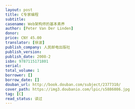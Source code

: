 ```yaml
---
layout: post
title: C专家编程
subtitle: 
casename: Web架构师的基本素养
author: [Peter Van Der Linden]
donor: 
price: CNY 45.00
translator: [徐波]
publish_company: 人民邮电出版社
publish_version: 
publish_date: 2008-2
isbn: 9787115171801
serial: 
total_volume: 1
borrower: []
borrow_date: []
douban_url: http://book.douban.com/subject/2377310/
cover_path: https://img3.doubanio.com/lpic/s5886086.jpg
tag: [C]
read_status: 读过
---
```

